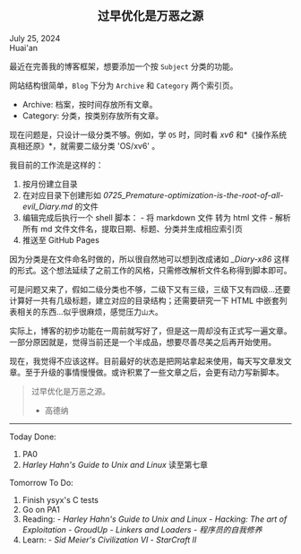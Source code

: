 <h2 style="text-align: center;">过早优化是万恶之源</h2>
<p class="right">July 25, 2024<br />Huai'an</p>

最近在完善我的博客框架，想要添加一个按 `Subject` 分类的功能。

网站结构很简单，`Blog` 下分为 `Archive` 和 `Category` 两个索引页。

  - Archive:  档案，按时间存放所有文章。
  - Category: 分类，按类别存放所有文章。

现在问题是，只设计一级分类不够。例如，学 `OS` 时，同时看 *xv6* 和*《操作系统真相还原》*，就需要二级分类 'OS/xv6' 。

我目前的工作流是这样的：

  1. 按月份建立目录
  2. 在对应目录下创建形如 *0725_Premature-optimization-is-the-root-of-all-evil_Diary.md* 的文件
  3. 编辑完成后执行一个 shell 脚本：
    - 将 markdown 文件 转为 html 文件
    - 解析所有 md 文件文件名，提取日期、标题、分类并生成相应索引页
  4. 推送至 GitHub Pages

因为分类是在文件命名时做的，所以很自然地可以想到改成诸如 *_Diary-x86* 这样的形式。这个想法延续了之前工作的风格，只需修改解析文件名称得到脚本即可。

可是问题又来了，假如二级分类也不够，二级下又有三级，三级下又有四级...还要计算好一共有几级标题，建立对应的目录结构；还需要研究一下 HTML 中嵌套列表相关的东西...似乎很麻烦，感觉压力`山大`。

实际上，博客的初步功能在一周前就写好了，但是这一周却没有正式写一遍文章。一部分原因就是，觉得当前还是一个半成品，想要尽善尽美之后再开始使用。

现在，我觉得不应该这样。目前最好的状态是把网站拿起来使用，每天写文章发文章。至于升级的事情慢慢做。或许积累了一些文章之后，会更有动力写新脚本。

> 过早优化是万恶之源。
> 
> - 高德纳	

---

Today Done:

  1. PA0
  2. *Harley Hahn's Guide to Unix and Linux* 读至第七章

Tomorrow To Do:

  1. Finish ysyx's C tests
  2. Go on PA1
  3. Reading:
    - *Harley Hahn's Guide to Unix and Linux*
	- *Hacking: The art of Exploitation*
	- *GroudUp*
	- *Linkers and Loaders* 
	- *程序员的自我修养*
  4. Learn:
    - *Sid Meier's Civilization VI*
	- *StarCraft II*
